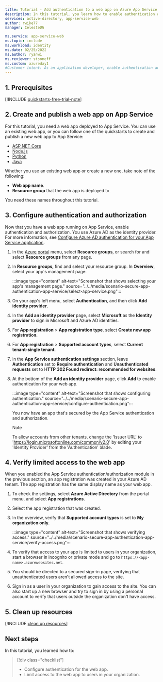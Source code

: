 ```yaml
---
title: Tutorial - Add authentication to a web app on Azure App Service | Azure
description: In this tutorial, you learn how to enable authentication and authorization for a web app running on Azure App Service. Limit access to the web app to users in your organization​.
services: active-directory, app-service-web
author: rwike77
manager: CelesteDG

ms.service: app-service-web
ms.topic: include
ms.workload: identity
ms.date: 02/25/2022
ms.author: ryanwi
ms.reviewer: stsoneff
ms.custom: azureday1
#Customer intent: As an application developer, enable authentication and authorization for a web app running on Azure App Service.
---
```


## 1. Prerequisites

[!INCLUDE [quickstarts-free-trial-note](../../../../includes/quickstarts-free-trial-note.md)]

## 2. Create and publish a web app on App Service

For this tutorial, you need a web app deployed to App Service. You can use an existing web app, or you can follow one of the quickstarts to create and publish a new web app to App Service:

* [ASP.NET Core](../../quickstart-dotnetcore.md)
* [Node.js](../../quickstart-nodejs.md) 
* [Python](../../quickstart-python.md)
* [Java](../../quickstart-java.md)

Whether you use an existing web app or create a new one, take note of the following: 

* **Web app name**.
* **Resource group** that the web app is deployed to. 

You need these names throughout this tutorial. 

## 3. Configure authentication and authorization

Now that you have a web app running on App Service, enable authentication and authorization. You use Azure AD as the identity provider. For more information, see [Configure Azure AD authentication for your App Service application](../../configure-authentication-provider-aad.md).

1. In the [Azure portal](https://portal.azure.com) menu, select **Resource groups**, or search for and select **Resource groups** from any page.

1. In **Resource groups**, find and select your resource group. In **Overview**, select your app's management page.

    :::image type="content" alt-text="Screenshot that shows selecting your app's management page." source="../../media/scenario-secure-app-authentication-app-service/select-app-service.png":::
    
1. On your app's left menu, select **Authentication**, and then click **Add identity provider**.

1. In the **Add an identity provider** page, select **Microsoft** as the **Identity provider** to sign in Microsoft and Azure AD identities.

1. For **App registration** > **App registration type**, select **Create new app registration**.

1. For **App registration** > **Supported account types**, select **Current tenant-single tenant**.

1. In the **App Service authentication settings** section, leave **Authentication** set to **Require authentication** and **Unauthenticated requests** set to **HTTP 302 Found redirect: recommended for websites**.

1. At the bottom of the **Add an identity provider** page, click **Add** to enable authentication for your web app.

    :::image type="content" alt-text="Screenshot that shows configuring authentication." source="../../media/scenario-secure-app-authentication-app-service/configure-authentication.png":::
    
    You now have an app that's secured by the App Service authentication and authorization.

    > [!NOTE]
    > To allow accounts from other tenants, change the 'Issuer URL' to 'https://login.microsoftonline.com/common/v2.0' by editing your 'Identity Provider' from the 'Authentication' blade.
    >

## 4. Verify limited access to the web app

When you enabled the App Service authentication/authorization module in the previous section, an app registration was created in your Azure AD tenant. The app registration has the same display name as your web app. 

1. To check the settings, select **Azure Active Directory** from the portal menu, and select **App registrations**. 
1. Select the app registration that was created. 
1. In the overview, verify that **Supported account types** is set to **My organization only**.

    :::image type="content" alt-text="Screenshot that shows verifying access." source="../../media/scenario-secure-app-authentication-app-service/verify-access.png":::
    
1. To verify that access to your app is limited to users in your organization, start a browser in incognito or private mode and go to `https://<app-name>.azurewebsites.net`. 
1. You should be directed to a secured sign-in page, verifying that unauthenticated users aren't allowed access to the site. 
1. Sign in as a user in your organization to gain access to the site. 
    You can also start up a new browser and try to sign in by using a personal account to verify that users outside the organization don't have access.

## 5. Clean up resources

[!INCLUDE [clean up resources](../scenario-secure-app-clean-up-resources.md)]

## Next steps

In this tutorial, you learned how to:

> [!div class="checklist"]
>
> * Configure authentication for the web app.
> * Limit access to the web app to users in your organization.
